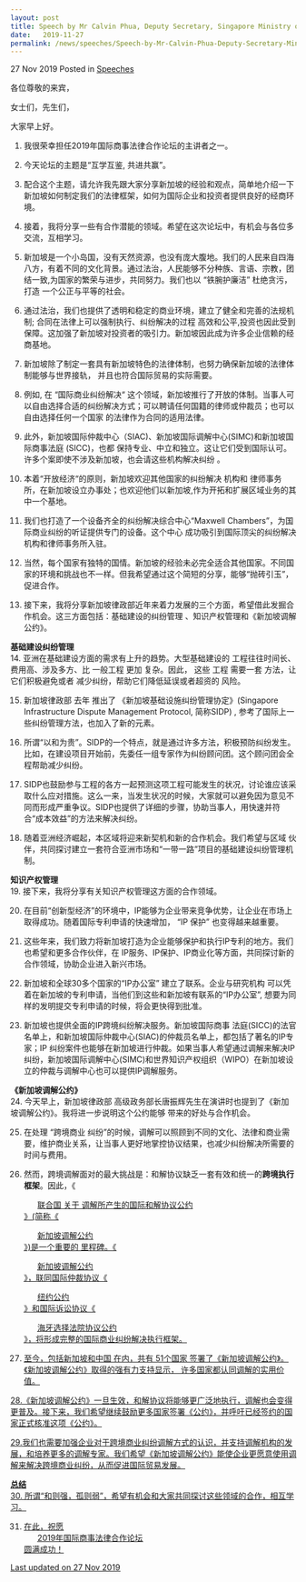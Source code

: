 ```yaml
---
layout: post
title: Speech by Mr Calvin Phua, Deputy Secretary, Singapore Ministry of Law, at the International Commercial & Legal Cooperation Forum in Changsha, China 
date:   2019-11-27
permalink: /news/speeches/Speech-by-Mr-Calvin-Phua-Deputy-Secretary-Ministry-of-Law-at-the-ICLP-Forum-2019
---
```


27 Nov 2019 Posted in [Speeches](/news/speeches)

各位尊敬的来宾，

女士们，先生们，

大家早上好。

1. 我很荣幸担任2019年国际商事法律合作论坛的主讲者之一。

2. 今天论坛的主题是“互学互鉴, 共进共赢”。

3. 配合这个主题，请允许我先跟大家分享新加坡的经验和观点，简单地介绍一下新加坡如何制定我们的法律框架，如何为国际企业和投资者提供良好的经商环境。

4. 接着，我将分享一些有合作潜能的领域。希望在这次论坛中，有机会与各位多交流，互相学习。

5. 新加坡是一个小岛国，没有天然资源，也没有庞大腹地。我们的人民来自四海八方，有着不同的文化背景。通过法治，人民能够不分种族、言语、宗教，团结一致,为国家的繁荣与进步，共同努力。我们也以 “铁腕护廉洁” 杜绝贪污，打造 一个公正与平等的社会。

6. 通过法治，我们也提供了透明和稳定的商业环境，建立了健全和完善的法规机制; 合同在法律上可以强制执行、纠纷解决的过程 高效和公平,投资也因此受到保障。这加强了新加坡对投资者的吸引力。新加坡因此成为许多企业信赖的经商基地。

7. 新加坡除了制定一套具有新加坡特色的法律体制，也努力确保新加坡的法律体制能够与世界接轨， 并且也符合国际贸易的实际需要。

8. 例如, 在 “国际商业纠纷解决“ 这个领域，新加坡推行了开放的体制。当事人可以自由选择合适的纠纷解决方式；可以聘请任何国籍的律师或仲裁员；也可以自由选择任何一个国家 的法律作为合同的适用法律。

9. 此外，新加坡国际仲裁中心（SIAC)、新加坡国际调解中心(SIMC)和新加坡国际商事法庭   (SICC)，也都 保持专业、中立和独立。这让它们受到国际认可。许多个案即使不涉及新加坡，也会请这些机构解决纠纷 。

10. 本着“开放经济“的原则，新加坡欢迎其他国家的纠纷解决 机构和 律师事务所，在新加坡设立办事处；也欢迎他们以新加坡,作为开拓和扩展区域业务的其中一个基地。

11. 我们也打造了一个设备齐全的纠纷解决综合中心“Maxwell Chambers”，为国际商业纠纷的听证提供专门的设备。这个中心 成功吸引到国际顶尖的纠纷解决机构和律师事务所入驻。

12. 当然，每个国家有独特的国情。新加坡的经验未必完全适合其他国家。不同国家的环境和挑战也不一样。但我希望通过这个简短的分享，能够“抛砖引玉”，促进合作。


13. 接下来，我将分享新加坡律政部近年来着力发展的三个方面，希望借此发掘合作机会。这三方面包括：基础建设的纠纷管理 、知识产权管理和《新加坡调解公约》。

**基础建设纠纷管理**
<br>
14. 亚洲在基础建设方面的需求有上升的趋势。大型基础建设的 工程往往时间长、费用高、涉及多方、比 一般工程 更加 复杂。因此， 这些 工程 需要一套 方法，让它们积极避免或者 减少纠纷，帮助它们降低延误或者超资的 风险。

15. 新加坡律政部 去年 推出了 《新加坡基础设施纠纷管理协定》(Singapore Infrastructure Dispute Management Protocol, 简称SIDP) , 参考了国际上一些纠纷管理方法，也加入了新的元素。

16. 所谓“以和为贵”。SIDP的一个特点，就是通过许多方法，积极预防纠纷发生。比如，在建设项目开始前，先委任一组专家作为纠纷顾问团。这个顾问团会全程帮助减少纠纷。

17. SIDP也鼓励参与工程的各方一起预测这项工程可能发生的状况，讨论谁应该采取什么应对措施。这么一来，当发生状况的时候，大家就可以避免因为意见不同而形成严重争议。SIDP也提供了详细的步骤，协助当事人，用快速并符合“成本效益”的方法来解决纠纷。

18. 随着亚洲经济崛起，本区域将迎来新契机和新的合作机会。我们希望与区域 伙伴，共同探讨建立一套符合亚洲市场和“一带一路”项目的基础建设纠纷管理机制。

**知识产权管理**
<br>
19. 接下来，我将分享有关知识产权管理这方面的合作领域。

20. 在目前“创新型经济”的环境中，IP能够为企业带来竞争优势，让企业在市场上取得成功。随着国际专利申请的快速增加， “IP 保护” 也变得越来越重要。

21. 这些年来，我们致力将新加坡打造为企业能够保护和执行IP专利的地方。我们也希望和更多合作伙伴，在 IP服务、IP保护、IP商业化等方面，共同探讨新的合作领域，协助企业进入新兴市场。

22. 新加坡和全球30多个国家的“IP办公室”  建立了联系。企业与研究机构 可以凭着在新加坡的专利申请，当他们到这些和新加坡有联系的“IP办公室”, 想要为同样的发明提交专利申请的时候，将会更快得到批准。

23. 新加坡也提供全面的IP跨境纠纷解决服务。新加坡国际商事 法庭(SICC)的法官名单上，和新加坡国际仲裁中心(SIAC)的仲裁员名单上，都包括了著名的IP专家；IP 纠纷案件也能够在新加坡进行仲裁。如果当事人希望通过调解来解决IP纠纷，新加坡国际调解中心(SIMC)和世界知识产权组织（WIPO）在新加坡设立的仲裁与调解中心也可以提供IP调解服务。

**《新加坡调解公约》**
<br>
24. 今天早上，新加坡律政部 高级政务部长唐振辉先生在演讲时也提到了《新加坡调解公约》。我将进一步说明这个公约能够 带来的好处与合作机会。

25. 在处理 “跨境商业 纠纷”的时候，调解可以照顾到不同的文化、法律和商业需要，维护商业关系，让当事人更好地掌控协议结果，也减少纠纷解决所需要的时间与费用。

26. 然而，跨境调解面对的最大挑战是：和解协议缺乏一套有效和统一的**跨境执行框架**。因此，《<ol><u>联合国 关于 调解所产生的国际和解协议公约<u></ol>》(简称《<ol><u>新加坡调解公约<u></ol>》)是一个重要的 里程碑。《<ol><u>新加坡调解公约<u></ol>》，联同国际仲裁协议《<ol><u>纽约公约<u></ol>》和国际诉讼协议《<ol><u>海牙选择法院协议公约<u></ol>》，将形成完整的国际商业纠纷解决执行框架。

27. 至今，包括新加坡和中国 在内，共有 51个国家 签署了《新加坡调解公约》。《新加坡调解公约》取得的强有力支持显示， 许多国家都认同调解的实用价值。

28.《新加坡调解公约》一旦生效，和解协议将能够更广泛地执行，调解也会变得更普及。接下来，我们希望继续鼓励更多国家签署《公约》，并呼吁已经签约的国家正式核准这项《公约》。

29.我们也需要加强企业对于跨境商业纠纷调解方式的认识，并支持调解机构的发展，和培养更多的调解专家。我们希望《新加坡调解公约》能使企业更愿意使用调解来解决跨境商业纠纷，从而促进国际贸易发展。

**总结**
<br>
30. 所谓“和则强，孤则弱”，希望有机会和大家共同探讨这些领域的合作，相互学习。

31. 在此，祝愿<ol><u>2019年国际商事法律合作论坛<u></ol>圆满成功！

<p class="right-side-updated">Last updated on 27 Nov 2019</p> 
